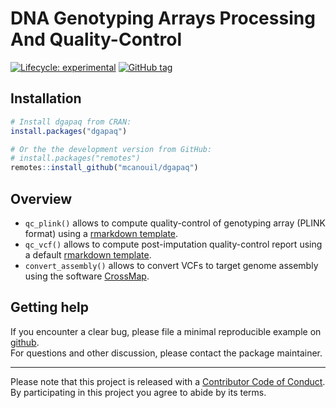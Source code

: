 
<!-- README.md is generated from README.Rmd. Please edit that file -->

# DNA Genotyping Arrays Processing And Quality-Control <!--<img src="man/figures/dgapaq.png" align="right" width="120" />-->

<!-- badges: start -->

[![Lifecycle:
experimental](https://img.shields.io/badge/lifecycle-experimental-orange.svg)](https://www.tidyverse.org/lifecycle/#experimental)
[![GitHub
tag](https://img.shields.io/github/tag/mcanouil/dgapaq.svg?label=latest%20tag&include_prereleases)](https://github.com/mcanouil/dgapaq)
<!-- badges: end -->

## Installation

``` r
# Install dgapaq from CRAN:
install.packages("dgapaq")

# Or the the development version from GitHub:
# install.packages("remotes")
remotes::install_github("mcanouil/dgapaq")
```

## Overview

  - `qc_plink()` allows to compute quality-control of genotyping array
    (PLINK format) using a [rmarkdown
    template](inst/rmarkdown/templates/qc_plink/skeleton/skeleton.Rmd).
  - `qc_vcf()` allows to compute post-imputation quality-control report
    using a default [rmarkdown
    template](inst/rmarkdown/templates/qc_vcf/skeleton/skeleton.Rmd).
  - `convert_assembly()` allows to convert VCFs to target genome assembly 
    using the software [CrossMap](https://crossmap.readthedocs.io/en/latest/).

## Getting help

If you encounter a clear bug, please file a minimal reproducible example
on [github](https://github.com/omicsr/dgapaq/issues).  
For questions and other discussion, please contact the package
maintainer.

-----

Please note that this project is released with a [Contributor Code of
Conduct](.github/CODE_OF_CONDUCT.md).  
By participating in this project you agree to abide by its terms.
